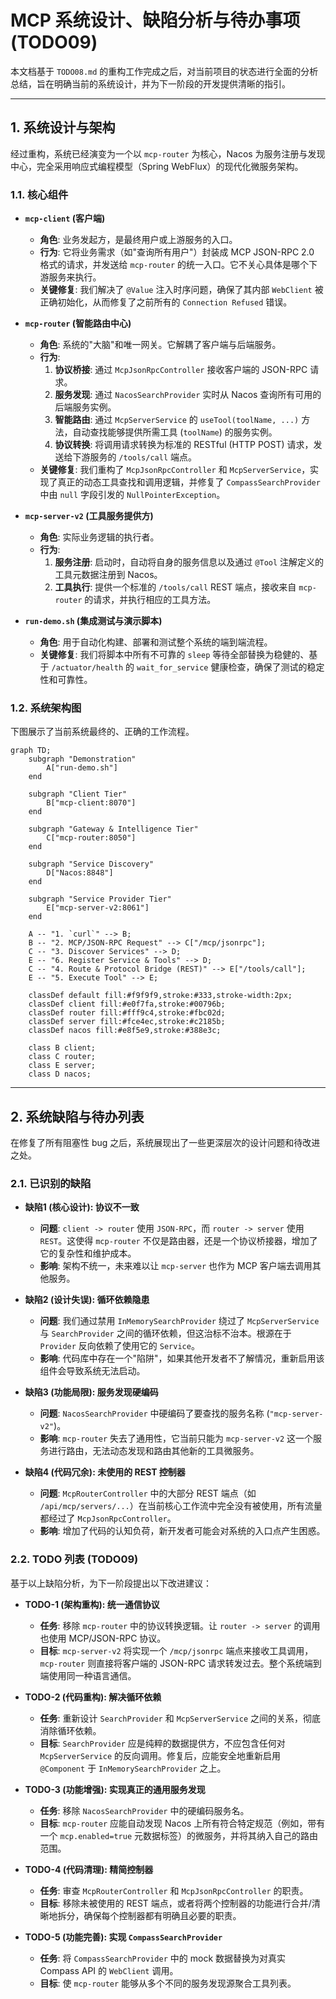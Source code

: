 # MCP 系统设计、缺陷分析与待办事项 (TODO09)

本文档基于 `TODO08.md` 的重构工作完成之后，对当前项目的状态进行全面的分析总结，旨在明确当前的系统设计，并为下一阶段的开发提供清晰的指引。

---

## 1. 系统设计与架构

经过重构，系统已经演变为一个以 `mcp-router` 为核心，Nacos 为服务注册与发现中心，完全采用响应式编程模型（Spring WebFlux）的现代化微服务架构。

### 1.1. 核心组件

*   **`mcp-client` (客户端)**
    *   **角色**: 业务发起方，是最终用户或上游服务的入口。
    *   **行为**: 它将业务需求（如"查询所有用户"）封装成 MCP JSON-RPC 2.0 格式的请求，并发送给 `mcp-router` 的统一入口。它不关心具体是哪个下游服务来执行。
    *   **关键修复**: 我们解决了 `@Value` 注入时序问题，确保了其内部 `WebClient` 被正确初始化，从而修复了之前所有的 `Connection Refused` 错误。

*   **`mcp-router` (智能路由中心)**
    *   **角色**: 系统的"大脑"和唯一网关。它解耦了客户端与后端服务。
    *   **行为**:
        1.  **协议桥接**: 通过 `McpJsonRpcController` 接收客户端的 JSON-RPC 请求。
        2.  **服务发现**: 通过 `NacosSearchProvider` 实时从 Nacos 查询所有可用的后端服务实例。
        3.  **智能路由**: 通过 `McpServerService` 的 `useTool(toolName, ...)` 方法，自动查找能够提供所需工具 (`toolName`) 的服务实例。
        4.  **协议转换**: 将调用请求转换为标准的 RESTful (HTTP POST) 请求，发送给下游服务的 `/tools/call` 端点。
    *   **关键修复**: 我们重构了 `McpJsonRpcController` 和 `McpServerService`，实现了真正的动态工具查找和调用逻辑，并修复了 `CompassSearchProvider` 中由 `null` 字段引发的 `NullPointerException`。

*   **`mcp-server-v2` (工具服务提供方)**
    *   **角色**: 实际业务逻辑的执行者。
    *   **行为**:
        1.  **服务注册**: 启动时，自动将自身的服务信息以及通过 `@Tool` 注解定义的工具元数据注册到 Nacos。
        2.  **工具执行**: 提供一个标准的 `/tools/call` REST 端点，接收来自 `mcp-router` 的请求，并执行相应的工具方法。

*   **`run-demo.sh` (集成测试与演示脚本)**
    *   **角色**: 用于自动化构建、部署和测试整个系统的端到端流程。
    *   **关键修复**: 我们将脚本中所有不可靠的 `sleep` 等待全部替换为稳健的、基于 `/actuator/health` 的 `wait_for_service` 健康检查，确保了测试的稳定性和可靠性。

### 1.2. 系统架构图

下图展示了当前系统最终的、正确的工作流程。

```mermaid
graph TD;
    subgraph "Demonstration"
        A["run-demo.sh"]
    end

    subgraph "Client Tier"
        B["mcp-client:8070"]
    end
    
    subgraph "Gateway & Intelligence Tier"
        C["mcp-router:8050"]
    end

    subgraph "Service Discovery"
        D["Nacos:8848"]
    end

    subgraph "Service Provider Tier"
        E["mcp-server-v2:8061"]
    end

    A -- "1. `curl`" --> B;
    B -- "2. MCP/JSON-RPC Request" --> C["/mcp/jsonrpc"];
    C -- "3. Discover Services" --> D;
    E -- "6. Register Service & Tools" --> D;
    C -- "4. Route & Protocol Bridge (REST)" --> E["/tools/call"];
    E -- "5. Execute Tool" --> E;

    classDef default fill:#f9f9f9,stroke:#333,stroke-width:2px;
    classDef client fill:#e0f7fa,stroke:#00796b;
    classDef router fill:#fff9c4,stroke:#fbc02d;
    classDef server fill:#fce4ec,stroke:#c2185b;
    classDef nacos fill:#e8f5e9,stroke:#388e3c;
    
    class B client;
    class C router;
    class E server;
    class D nacos;
```

---

## 2. 系统缺陷与待办列表

在修复了所有阻塞性 bug 之后，系统展现出了一些更深层次的设计问题和待改进之处。

### 2.1. 已识别的缺陷

*   **缺陷1 (核心设计): 协议不一致**
    *   **问题**: `client -> router` 使用 `JSON-RPC`，而 `router -> server` 使用 `REST`。这使得 `mcp-router` 不仅是路由器，还是一个协议桥接器，增加了它的复杂性和维护成本。
    *   **影响**: 架构不统一，未来难以让 `mcp-server` 也作为 MCP 客户端去调用其他服务。

*   **缺陷2 (设计失误): 循环依赖隐患**
    *   **问题**: 我们通过禁用 `InMemorySearchProvider` 绕过了 `McpServerService` 与 `SearchProvider` 之间的循环依赖，但这治标不治本。根源在于 `Provider` 反向依赖了使用它的 `Service`。
    *   **影响**: 代码库中存在一个"陷阱"，如果其他开发者不了解情况，重新启用该组件会导致系统无法启动。

*   **缺陷3 (功能局限): 服务发现硬编码**
    *   **问题**: `NacosSearchProvider` 中硬编码了要查找的服务名称 (`"mcp-server-v2"`)。
    *   **影响**: `mcp-router` 失去了通用性，它当前只能为 `mcp-server-v2` 这一个服务进行路由，无法动态发现和路由其他新的工具微服务。

*   **缺陷4 (代码冗余): 未使用的 REST 控制器**
    *   **问题**: `McpRouterController` 中的大部分 REST 端点（如 `/api/mcp/servers/...`）在当前核心工作流中完全没有被使用，所有流量都经过了 `McpJsonRpcController`。
    *   **影响**: 增加了代码的认知负荷，新开发者可能会对系统的入口点产生困惑。

### 2.2. TODO 列表 (TODO09)

基于以上缺陷分析，为下一阶段提出以下改进建议：

*   **TODO-1 (架构重构): 统一通信协议**
    *   **任务**: 移除 `mcp-router` 中的协议转换逻辑。让 `router -> server` 的调用也使用 MCP/JSON-RPC 协议。
    *   **目标**: `mcp-server-v2` 将实现一个 `/mcp/jsonrpc` 端点来接收工具调用，`mcp-router` 则直接将客户端的 JSON-RPC 请求转发过去。整个系统端到端使用同一种语言通信。

*   **TODO-2 (代码重构): 解决循环依赖**
    *   **任务**: 重新设计 `SearchProvider` 和 `McpServerService` 之间的关系，彻底消除循环依赖。
    *   **目标**: `SearchProvider` 应是纯粹的数据提供方，不应包含任何对 `McpServerService` 的反向调用。修复后，应能安全地重新启用 `@Component` 于 `InMemorySearchProvider` 之上。

*   **TODO-3 (功能增强): 实现真正的通用服务发现**
    *   **任务**: 移除 `NacosSearchProvider` 中的硬编码服务名。
    *   **目标**: `mcp-router` 应能自动发现 Nacos 上所有符合特定规范（例如，带有一个 `mcp.enabled=true` 元数据标签）的微服务，并将其纳入自己的路由范围。

*   **TODO-4 (代码清理): 精简控制器**
    *   **任务**: 审查 `McpRouterController` 和 `McpJsonRpcController` 的职责。
    *   **目标**: 移除未被使用的 REST 端点，或者将两个控制器的功能进行合并/清晰地拆分，确保每个控制器都有明确且必要的职责。

*   **TODO-5 (功能完善): 实现 `CompassSearchProvider`**
    *   **任务**: 将 `CompassSearchProvider` 中的 mock 数据替换为对真实 Compass API 的 `WebClient` 调用。
    *   **目标**: 使 `mcp-router` 能够从多个不同的服务发现源聚合工具列表。 